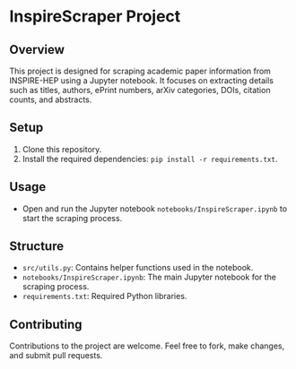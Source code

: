 # InspireScraper Project

## Overview
This project is designed for scraping academic paper information from INSPIRE-HEP using a Jupyter notebook. It focuses on extracting details such as titles, authors, ePrint numbers, arXiv categories, DOIs, citation counts, and abstracts.

## Setup
1. Clone this repository.
2. Install the required dependencies: `pip install -r requirements.txt`.

## Usage
- Open and run the Jupyter notebook `notebooks/InspireScraper.ipynb` to start the scraping process.

## Structure
- `src/utils.py`: Contains helper functions used in the notebook.
- `notebooks/InspireScraper.ipynb`: The main Jupyter notebook for the scraping process.
- `requirements.txt`: Required Python libraries.

## Contributing
Contributions to the project are welcome. Feel free to fork, make changes, and submit pull requests.

